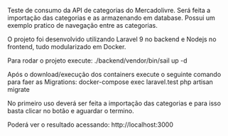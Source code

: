 Teste de consumo da API de categorias do Mercadolivre.
Será feita a importação das categorias e as armazenando em database.
Possui um exemplo pratico de navegação entre as categorias.

O projeto foi desenvolvido utilizando Laravel 9 no backend e Nodejs no frontend, tudo modularizado em Docker.

Para rodar o projeto execute: ./backend/vendor/bin/sail up -d

Após o download/execução dos containers execute o seguinte comando para faer as Migrations: docker-compose exec laravel.test php artisan migrate

No primeiro uso deverá ser feita a importação das categorias e para isso basta clicar no botão e aguardar o termino.

Poderá ver o resultado acessando: http://localhost:3000
